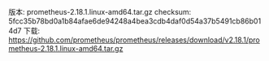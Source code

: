 版本:     prometheus-2.18.1.linux-amd64.tar.gz
checksum: 5fcc35b78bd0a1b84afae6de94248a4bea3cdb4daf0d54a37b5491cb86b014d7
下载:     https://github.com/prometheus/prometheus/releases/download/v2.18.1/prometheus-2.18.1.linux-amd64.tar.gz
